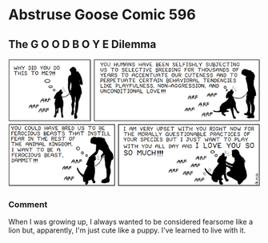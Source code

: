 # Abstruse Goose Comic 596
## The G O O D B O Y E Dilemma

![image](i_am_fearsome_doggo_i_will_lick_you_to_death_fear_me.png)
### Comment
When I was growing up, I always wanted to be considered fearsome like a lion but, apparently, I'm just cute like a puppy. I've learned to live with it.
